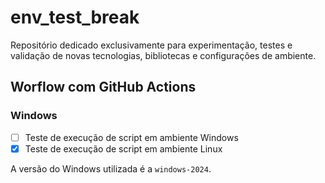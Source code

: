 # env_test_break
Repositório dedicado exclusivamente para experimentação, testes e validação de novas tecnologias, bibliotecas e configurações de ambiente.

## Worflow com GitHub Actions
### Windows
- [ ] Teste de execução de script em ambiente Windows
- [x] Teste de execução de script em ambiente Linux

A versão do Windows utilizada é a `windows-2024`.
